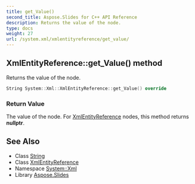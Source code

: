 ```yaml
---
title: get_Value()
second_title: Aspose.Slides for C++ API Reference
description: Returns the value of the node.
type: docs
weight: 27
url: /system.xml/xmlentityreference/get_value/
---
```

## XmlEntityReference::get_Value() method


Returns the value of the node.

```cpp
String System::Xml::XmlEntityReference::get_Value() override
```


### Return Value

The value of the node. For [XmlEntityReference](../) nodes, this method returns **nullptr**.

## See Also

* Class [String](../../../system/string/)
* Class [XmlEntityReference](../)
* Namespace [System::Xml](../../)
* Library [Aspose.Slides](../../../)